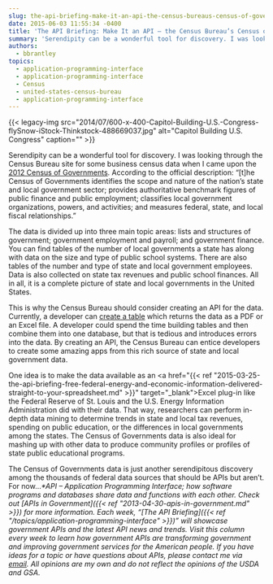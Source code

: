 ```yaml
---
slug: the-api-briefing-make-it-an-api-the-census-bureaus-census-of-governments
date: 2015-06-03 11:55:34 -0400
title: 'The API Briefing: Make It an API – the Census Bureau’s Census of Governments'
summary: 'Serendipity can be a wonderful tool for discovery. I was looking through the Census Bureau site for some business census data when I came upon the 2012 Census of Governments. According to the official description: &ldquo;[t]he Census of Governments identifies the scope and nature of the nation&#8217;s state and local government sector; provides authoritative benchmark'
authors:
  - bbrantley
topics:
  - application-programming-interface
  - application-programming-interface
  - Census
  - united-states-census-bureau
  - application-programming-interface
---
```


{{< legacy-img src="2014/07/600-x-400-Capitol-Building-U.S.-Congress-flySnow-iStock-Thinkstock-488669037.jpg" alt="Capitol Building U.S. Congress" caption="" >}} 

Serendipity can be a wonderful tool for discovery. I was looking through the Census Bureau site for some business census data when I came upon the <a href="http://www.census.gov/govs/cog/index.html" target="_blank">2012 Census of Governments</a>. According to the official description: “[t]he Census of Governments identifies the scope and nature of the nation&#8217;s state and local government sector; provides authoritative benchmark figures of public finance and public employment; classifies local government organizations, powers, and activities; and measures federal, state, and local fiscal relationships.”

The data is divided up into three main topic areas: lists and structures of government; government employment and payroll; and government finance. You can find tables of the number of local governments a state has along with data on the size and type of public school systems. There are also tables of the number and type of state and local government employees. Data is also collected on state tax revenues and public school finances. All in all, it is a complete picture of state and local governments in the United States.

This is why the Census Bureau should consider creating an API for the data. Currently, a developer can <a href="https://harvester.census.gov/datadissem/" target="_blank">create a table</a> which returns the data as a PDF or an Excel file. A developer could spend the time building tables and then combine them into one database, but that is tedious and introduces errors into the data. By creating an API, the Census Bureau can entice developers to create some amazing apps from this rich source of state and local government data.

One idea is to make the data available as an <a href="{{< ref "2015-03-25-the-api-briefing-free-federal-energy-and-economic-information-delivered-straight-to-your-spreadsheet.md" >}}" target="_blank">Excel plug-in like the Federal Reserve of St. Louis and the U.S. Energy Information Administration</a> did with their data. That way, researchers can perform in-depth data mining to determine trends in state and local tax revenues, spending on public education, or the differences in local governments among the states. The Census of Governments data is also ideal for mashing up with other data to produce community profiles or profiles of state public educational programs.

The Census of Governments data is just another serendipitous discovery among the thousands of federal data sources that should be APIs but aren’t. For now&#8230;_*API – Application Programming Interface; how software programs and databases share data and functions with each other. Check out [APIs in Government]({{< ref "2013-04-30-apis-in-government.md" >}}) for more information._
_Each week, “[The API Briefing]({{< ref "/topics/application-programming-interface" >}})” will showcase government APIs and the latest API news and trends. Visit this column every week to learn how government APIs are transforming government and improving government services for the American people. If you have ideas for a topic or have questions about APIs, please contact me via <a href="mailto:%20bill@billbrantley.com" target="_blank">email</a>. All opinions are my own and do not reflect the opinions of the USDA and GSA._